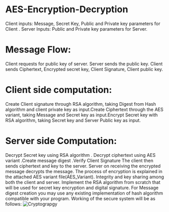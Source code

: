 # AES-Encryption-Decryption 
Client inputs:	 Message, Secret Key, Public and Private key parameters for Client .
Server Inputs: 	 Public and Private key parameters for Server. 
# Message Flow:
  Client requests for public key of server. Server sends the public key. Client sends Ciphertext, Encrypted secret key, Client Signature, Client public key. 
#  Client side computation:
Create Client signature through RSA algorithm, taking Digest from Hash algorithm and client private key as input.Create Ciphertext through the AES variant, taking Message and Secret key as input.Encrypt Secret key with RSA algorithm, taking Secret key and Server Public key as input.
#  Server side Computation:
   Decrypt Secret key using RSA algorithm . Decrypt ciphertext using AES variant .Create message digest .Verify Client Signature
The client then sends ciphertext and key to the server. Server on receiving the encrypted message decrypts the message. The process of encryption is explained in the attached AES variant file(AES_Variant). 
Integrity and key sharing among both the client and server. Implement the RSA algorithm from scratch that will be used for secret key encryption and digital signature. For Message digest creation you may use any existing implementation of hash algorithm compatible with your program. Working of the secure system will be as follows:
![Cryptograpgy](https://user-images.githubusercontent.com/84175560/132932017-a94248b4-eeb0-48cf-8dfa-ac7098e8b608.jpg)

